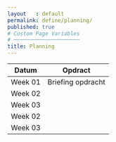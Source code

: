 ```yaml
---
layout   : default
permalink: define/planning/
published: true
# Custom Page Variables
# ─────────────────────
title: Planning
---
```


| Datum         | Opdract          
| ------------- |:-------------:
| Week 01       | Briefing opdracht
| Week 02       |      
| Week 03       |  
| Week 02       |      
| Week 03       |            